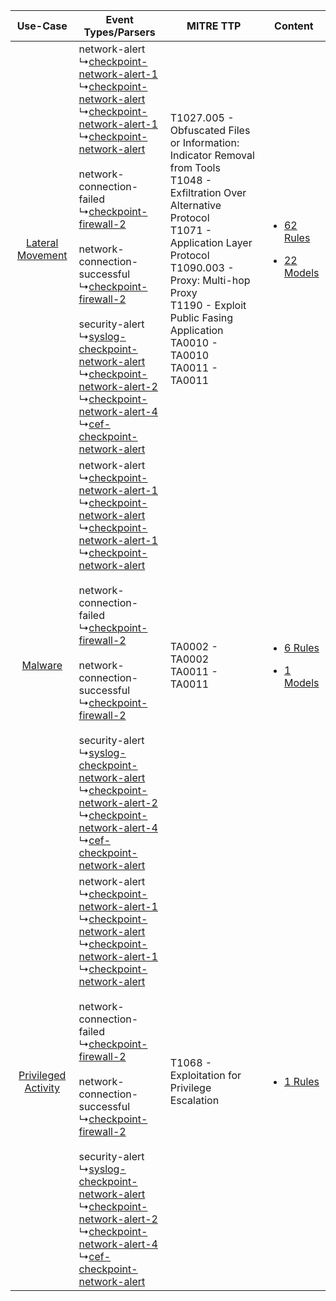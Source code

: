 |    Use-Case    | Event Types/Parsers    | MITRE TTP    | Content    |
|:----:| ---- | ---- | ---- |
|    [Lateral Movement](../../../UseCases/uc_lateral_movement.md)    |  network-alert<br> ↳[checkpoint-network-alert-1](Ps/pC_checkpointnetworkalert1.md)<br> ↳[checkpoint-network-alert](Ps/pC_checkpointnetworkalert.md)<br> ↳[checkpoint-network-alert-1](Ps/pC_checkpointnetworkalert1.md)<br> ↳[checkpoint-network-alert](Ps/pC_checkpointnetworkalert.md)<br><br> network-connection-failed<br> ↳[checkpoint-firewall-2](Ps/pC_checkpointfirewall2.md)<br><br> network-connection-successful<br> ↳[checkpoint-firewall-2](Ps/pC_checkpointfirewall2.md)<br><br> security-alert<br> ↳[syslog-checkpoint-network-alert](Ps/pC_syslogcheckpointnetworkalert.md)<br> ↳[checkpoint-network-alert-2](Ps/pC_checkpointnetworkalert2.md)<br> ↳[checkpoint-network-alert-4](Ps/pC_checkpointnetworkalert4.md)<br> ↳[cef-checkpoint-network-alert](Ps/pC_cefcheckpointnetworkalert.md)<br> | T1027.005 - Obfuscated Files or Information: Indicator Removal from Tools<br>T1048 - Exfiltration Over Alternative Protocol<br>T1071 - Application Layer Protocol<br>T1090.003 - Proxy: Multi-hop Proxy<br>T1190 - Exploit Public Fasing Application<br>TA0010 - TA0010<br>TA0011 - TA0011<br> | [<ul><li>62 Rules</li></ul><ul><li>22 Models</li></ul>](RM/r_m_check_point_threat_prevention_Lateral_Movement.md) |
|    [Malware](../../../UseCases/uc_malware.md)    |  network-alert<br> ↳[checkpoint-network-alert-1](Ps/pC_checkpointnetworkalert1.md)<br> ↳[checkpoint-network-alert](Ps/pC_checkpointnetworkalert.md)<br> ↳[checkpoint-network-alert-1](Ps/pC_checkpointnetworkalert1.md)<br> ↳[checkpoint-network-alert](Ps/pC_checkpointnetworkalert.md)<br><br> network-connection-failed<br> ↳[checkpoint-firewall-2](Ps/pC_checkpointfirewall2.md)<br><br> network-connection-successful<br> ↳[checkpoint-firewall-2](Ps/pC_checkpointfirewall2.md)<br><br> security-alert<br> ↳[syslog-checkpoint-network-alert](Ps/pC_syslogcheckpointnetworkalert.md)<br> ↳[checkpoint-network-alert-2](Ps/pC_checkpointnetworkalert2.md)<br> ↳[checkpoint-network-alert-4](Ps/pC_checkpointnetworkalert4.md)<br> ↳[cef-checkpoint-network-alert](Ps/pC_cefcheckpointnetworkalert.md)<br> | TA0002 - TA0002<br>TA0011 - TA0011<br>    | [<ul><li>6 Rules</li></ul><ul><li>1 Models</li></ul>](RM/r_m_check_point_threat_prevention_Malware.md)    |
| [Privileged Activity](../../../UseCases/uc_privileged_activity.md) |  network-alert<br> ↳[checkpoint-network-alert-1](Ps/pC_checkpointnetworkalert1.md)<br> ↳[checkpoint-network-alert](Ps/pC_checkpointnetworkalert.md)<br> ↳[checkpoint-network-alert-1](Ps/pC_checkpointnetworkalert1.md)<br> ↳[checkpoint-network-alert](Ps/pC_checkpointnetworkalert.md)<br><br> network-connection-failed<br> ↳[checkpoint-firewall-2](Ps/pC_checkpointfirewall2.md)<br><br> network-connection-successful<br> ↳[checkpoint-firewall-2](Ps/pC_checkpointfirewall2.md)<br><br> security-alert<br> ↳[syslog-checkpoint-network-alert](Ps/pC_syslogcheckpointnetworkalert.md)<br> ↳[checkpoint-network-alert-2](Ps/pC_checkpointnetworkalert2.md)<br> ↳[checkpoint-network-alert-4](Ps/pC_checkpointnetworkalert4.md)<br> ↳[cef-checkpoint-network-alert](Ps/pC_cefcheckpointnetworkalert.md)<br> | T1068 - Exploitation for Privilege Escalation<br>    | [<ul><li>1 Rules</li></ul>](RM/r_m_check_point_threat_prevention_Privileged_Activity.md)    |